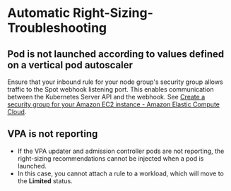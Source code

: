 # Automatic Right-Sizing-Troubleshooting

## Pod is not launched according to values defined on a vertical pod autoscaler

Ensure that your inbound rule for your node group's security group allows traffic to the Spot webhook listening port. 
This enables communication between the Kubernetes Server API and the webhook. 
See [Create a security group for your Amazon EC2 instance - Amazon Elastic Compute Cloud](https://docs.aws.amazon.com/AWSEC2/latest/UserGuide/creating-security-group.html).

## VPA is not reporting

* If the VPA updater and admission controller pods are not reporting, the right-sizing recommendations cannot be injected when a pod is launched.
* In this case, you cannot attach a rule to a workload, which will move to the **Limited** status.
